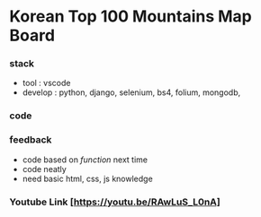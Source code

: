 # Korean Top 100 Mountains Map Board

### stack 
- tool : vscode
- develop : python, django, selenium, bs4, folium, mongodb,

### code 
 
### feedback
- code based on *function* next time
- code neatly
- need basic html, css, js knowledge

### Youtube Link [https://youtu.be/RAwLuS_L0nA]
